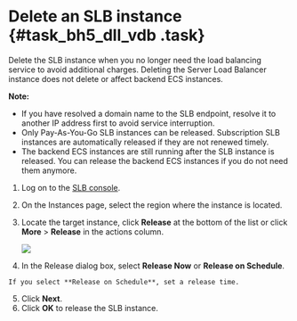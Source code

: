 # Delete an SLB instance {#task_bh5_dll_vdb .task}

Delete the SLB instance when you no longer need the load balancing service to avoid additional charges. Deleting the Server Load Balancer instance does not delete or affect backend ECS instances.

**Note:** 

-   If you have resolved a domain name to the SLB endpoint, resolve it to another IP address first to avoid service interruption.
-   Only Pay-As-You-Go SLB instances can be released. Subscription SLB instances are automatically released if they are not renewed timely.
-   The backend ECS instances are still running after the SLB instance is released. You can release the backend ECS instances if you do not need them anymore.

1.   Log on to the [SLB console](https://partners-intl.console.aliyun.com/#/slb). 
2.   On the Instances page, select the region where the instance is located. 
3.  Locate the target instance, click **Release** at the bottom of the list or click **More** \> **Release** in the actions column. 

    ![](http://static-aliyun-doc.oss-cn-hangzhou.aliyuncs.com/assets/img/15703/15560018517522_en-US.png)

4.   In the Release dialog box, select **Release Now** or **Release on Schedule**. 

    If you select **Release on Schedule**, set a release time.

5.  Click **Next**. 
6.  Click **OK** to release the SLB instance. 

